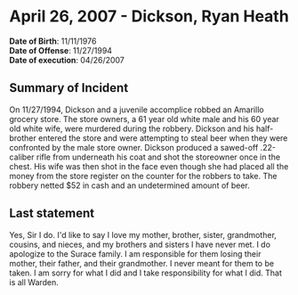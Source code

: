 # April 26, 2007 - Dickson, Ryan Heath

**Date of Birth**: 11/11/1976<br/>
**Date of Offense**: 11/27/1994<br/>
**Date of execution**: 04/26/2007<br/>

## Summary of Incident
On 11/27/1994, Dickson and a juvenile accomplice robbed an Amarillo grocery store. The store owners, a 61 year old white male and his 60 year old white wife, were murdered during the robbery. Dickson and his half-brother entered the store and were attempting to steal beer when they were confronted by the male store owner. Dickson produced a sawed-off .22-caliber rifle from underneath his coat and shot the storeowner once in the chest. His wife was then shot in the face even though she had placed all the money from the store register on the counter for the robbers to take. The robbery netted $52 in cash and an undetermined amount of beer.

## Last statement
Yes, Sir I do. I'd like to say I love my mother, brother, sister, grandmother, cousins, and nieces, and my brothers and sisters I have never met. I do apologize to the Surace family. I am responsible for them losing their mother, their father, and their grandmother. I never meant for them to be taken. I am sorry for what I did and I take responsibility for what I did. That is all Warden.